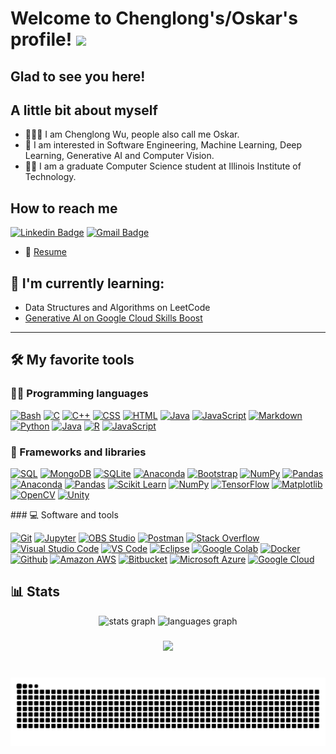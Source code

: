 # Welcome to Chenglong's/Oskar's profile! <a href="https://www.aswinbarath.me/"><img src="https://media.giphy.com/media/hvRJCLFzcasrR4ia7z/giphy.gif" width="25px"></a>


###

## Glad to see you here! 

## A little bit about myself
- 🙋🏻‍♂️ I am Chenglong Wu, people also call me Oskar.
- 🔬 I am interested in Software Engineering, Machine Learning, Deep Learning, Generative AI and Computer Vision.
- 👨‍🎓 I am a graduate Computer Science student at Illinois Institute of Technology.
&nbsp;
## How to reach me
[![Linkedin Badge](https://img.shields.io/badge/-cwuyang-blue?style=flat-square&logo=Linkedin&logoColor=white&link=https://www.linkedin.com/in/cwuyang/)](https://www.linkedin.com/in/cwuyang/)
[![Gmail Badge](https://img.shields.io/badge/-cwuyang@hawk.iit.edu-c14438?style=flat-square&logo=Gmail&logoColor=white&link=mailto:cwuyang@hawk.iit.edu)](mailto:cwuyang@hawk.iit.edu)

- 📝 [Resume]()
  
## 🌱 I'm currently learning:
- Data Structures and Algorithms on LeetCode
- [Generative AI on Google Cloud Skills Boost](https://www.cloudskillsboost.google/paths/183)
---

## 🛠️ My favorite tools

### 👨‍💻 Programming languages

<p>
    <a href="#"><img alt="Bash" src="https://img.shields.io/badge/Bash-121011.svg?logo=gnu-bash&logoColor=white"></a>
    <a href="#"><img alt="C" src="https://custom-icon-badges.herokuapp.com/badge/C-03599C.svg?logo=c-in-hexagon&logoColor=white"></a>
    <a href="#"><img alt="C++" src="https://custom-icon-badges.herokuapp.com/badge/C++-9C033A.svg?logo=cpp2&logoColor=white"></a>
    <a href="#"><img alt="CSS" src="https://img.shields.io/badge/CSS-1572B6.svg?logo=css3&logoColor=white"></a>
    <a href="#"><img alt="HTML" src="https://img.shields.io/badge/HTML-E34F26.svg?logo=html5&logoColor=white"></a>
    <a href="#"><img alt="Java" src="https://img.shields.io/badge/-Java-007396?&logo=java&logoColor=white"></a>
    <a href="#"><img alt="JavaScript" src="https://img.shields.io/badge/JavaScript-F7DF1E.svg?logo=javascript&logoColor=black"></a>
    <a href="#"><img alt="Markdown" src="https://img.shields.io/badge/Markdown-000000.svg?logo=markdown&logoColor=white"></a>
  <a href="#"><img alt="Python" src="https://img.shields.io/badge/Python-3776AB?&logo=Python&logoColor=white"></a>
<a href="#"><img alt="Java" src="https://img.shields.io/badge/Java-ED8B00?&logo=java&logoColor=white"></a>
<a href="#"><img alt="R" src="https://img.shields.io/badge/R-276DC3?&logo=r&logoColor=white"></a>
<a href="#"><img alt="JavaScript" src="https://img.shields.io/badge/JavaScript-F7DF1E?&logo=javascript&logoColor=black"></a>
  

 
	
</p>

### 🧰 Frameworks and libraries

<p>
  <a href="#"><img alt="SQL" src="https://custom-icon-badges.herokuapp.com/badge/SQL-025E8C.svg?logo=database&logoColor=white"></a>
  <a href="#"><img alt="MongoDB" src="https://img.shields.io/badge/MongoDB-4EA94B?&logo=mongodb&logoColor=white"></a>
<a href="#"><img alt="SQLite" src="https://img.shields.io/badge/SQLite-07405E?&logo=sqlite&logoColor=white"></a>    <a href="#"><img alt="Anaconda" src="https://img.shields.io/badge/Anaconda-%2344A833.svg?&logo=anaconda&logoColor=white"></a>
    <a href="#"><img alt="Bootstrap" src="https://img.shields.io/badge/Bootstrap-7952B3.svg?logo=bootstrap&logoColor=white"></a>
    <a href="#"><img alt="NumPy" src="https://img.shields.io/badge/Numpy-013243.svg?logo=numpy&logoColor=white"></a>
    <a href="#"><img alt="Pandas" src="https://img.shields.io/badge/Pandas-150458.svg?logo=pandas&logoColor=white"></a>
    <a href="#"><img alt="Anaconda" src="https://img.shields.io/badge/Anaconda-%2344A833.svg?&logo=anaconda&logoColor=white"></a>
  <a href="#"><img alt="Pandas" src="https://img.shields.io/badge/Pandas-150458?&logo=pandas&logoColor=white"></a>
<a href="#"><img alt="Scikit Learn" src="https://img.shields.io/badge/scikit_learn-F7931E?&logo=scikit-learn&logoColor=white"></a>
<a href="#"><img alt="NumPy" src="https://img.shields.io/badge/NumPy-013243?&logo=numpy&logoColor=white"></a>
<a href="#"><img alt="TensorFlow" src="https://img.shields.io/badge/TensorFlow-FF6F00?&logo=TensorFlow&logoColor=white"></a>
<a href="#"><img alt="Matplotlib" src="https://img.shields.io/badge/Matplotlib-263238?&logo=matplotlib&logoColor=white"></a>
<a href="#"><img alt="OpenCV" src="https://img.shields.io/badge/OpenCV-5C3EE8?&logo=opencv&logoColor=white"></a>
<a href="#"><img alt="Unity" src="https://img.shields.io/badge/Unity-100000?&logo=unity&logoColor=white"></a>
</p>
### 💻 Software and tools

<p>
    <a href="#"><img alt="Git" src="https://img.shields.io/badge/Git-F05033.svg?logo=git&logoColor=white"></a>
    <a href="#"><img alt="Jupyter" src="https://img.shields.io/badge/Jupyter-F37626.svg?logo=Jupyter&logoColor=white"></a>
    <a href="#"><img alt="OBS Studio" src="https://img.shields.io/badge/-OBS%20Studio-302E31?logo=obs-studio&logoColor=white"></a>
    <a href="#"><img alt="Postman" src="https://img.shields.io/badge/Postman-FF6C37?logo=postman&logoColor=white"></a>
    <a href="#"><img alt="Stack Overflow" src="https://img.shields.io/badge/-Stack%20Overflow-FE7A16?logo=stack-overflow&logoColor=white"></a>
    <a href="#"><img alt="Visual Studio Code" src="https://img.shields.io/badge/Visual%20Studio%20Code-0078d7.svg?logo=visual-studio-code&logoColor=white"></a>
  <a href="#"><img alt="VS Code" src="https://img.shields.io/badge/Visual_Studio_Code-007ACC?&logo=visual-studio-code&logoColor=white"></a>
<a href="#"><img alt="Eclipse" src="https://img.shields.io/badge/Eclipse-2C2255?&logo=eclipse&logoColor=white"></a>
<a href="#"><img alt="Google Colab" src="https://img.shields.io/badge/Google_Colab-F9AB00?&logo=googlecolab&color=525252"></a>
<a href="#"><img alt="Docker" src="https://img.shields.io/badge/-Docker-black?style=flat-square&logo=docker"></a>
<a href="#"><img alt="Github" src="https://img.shields.io/badge/-GitHub-181717?style=flat-square&logo=github"></a>
<a href="#"><img alt="Amazon AWS" src="https://img.shields.io/badge/Amazon_AWS-232F3E?&logo=amazon-aws&logoColor=white"></a>  
<a href="#"><img alt="Bitbucket" src="https://img.shields.io/badge/-BitBucket-darkblue?style=flat-square&logo=bitbucket"></a>   
<a href="#"><img alt="Microsoft Azure" src="https://img.shields.io/badge/Microsoft%20Azure-232F7E?style=flat-square&logo=microsoft-azure"></a>
<a href="#"><img alt="Google Cloud" src="https://img.shields.io/badge/Google%20Cloud-black?style=flat-square&logo=google-cloud"></a>
</p>

## 📊 Stats
<div align="center">
  <img src="https://github-readme-stats.vercel.app/api?username=clwuyang&hide_title=false&hide_rank=false&show_icons=true&include_all_commits=true&count_private=true&disable_animations=false&theme=dracula&locale=en&hide_border=false" height="150" alt="stats graph"  />
  <img src="https://github-readme-stats.vercel.app/api/top-langs?username=clwuyang&locale=en&hide_title=false&layout=compact&card_width=320&langs_count=5&theme=dracula&hide_border=false" height="150" alt="languages graph"  />
</div>

###

<div align="center">
  <img src="https://profile-counter.glitch.me/clwuyang/count.svg?"  />
</div>

###

<br clear="both">

<img src="https://raw.githubusercontent.com/clwuyang/clwuyang/output/snake.svg" alt="Snake animation" />

###
